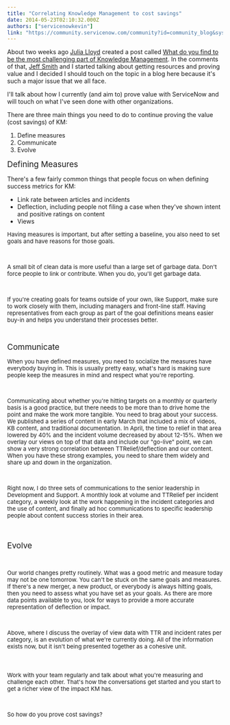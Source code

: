 ```yaml
---
title: "Correlating Knowledge Management to cost savings"
date: 2014-05-23T02:10:32.000Z
authors: ["servicenowkevin"]
link: "https://community.servicenow.com/community?id=community_blog&sys_id=f02d26e5dbd0dbc01dcaf3231f961930"
---
```

<p>About two weeks ago <a title="Julia Lloyd" __default_attr="6723" __jive_macro_name="user" class="jive_macro_user jive_macro" data-orig-content="Julia Lloyd" href="/community?id=community_user_profile&user=9b221e65dbd81fc09c9ffb651f961905">Julia Lloyd</a> created a post called <a title="" _jive_internal="true" href="/community?id=community_question&sys_id=fdb447e9dbd8dbc01dcaf3231f96191e">What do you find to be the most challenging part of Knowledge Management</a>. In the comments of that, <a title="Jeff Smith" __default_attr="16292" __jive_macro_name="user" class="jive_macro_user jive_macro" data-orig-content="Jeff Smith" href="/community?id=community_user_profile&user=47001625db581fc09c9ffb651f961995">Jeff Smith</a> and I started talking about getting resources and proving value and I decided I should touch on the topic in a blog here because it's such a major issue that we all face.</p><p></p><p>I'll talk about how I currently (and aim to) prove value with ServiceNow and will touch on what I've seen done with other organizations.</p><p></p><p>There are three main things you need to do to continue proving the value (cost savings) of KM:</p><ol><li>Define measures</li><li>Communicate</li><li>Evolve</li></ol><p></p><p><span style="font-size: 14pt;">Defining Measures</span></p><p></p><p>There's a few fairly common things that people focus on when defining success metrics for KM:</p><ul><li>Link rate between articles and incidents</li><li>Deflection, including people not filing a case when they've shown intent and positive ratings on content</li><li>Views</li></ul><p><span style="font-size: 10pt;">Having measures is important, but after setting a baseline, you also need to set goals and have reasons for those goals.</span></p><p><span style="font-size: 10pt;"><br/></span></p><p><span style="font-size: 10pt;">A small bit of clean data is more useful than a large set of garbage data. Don't force people to link or contribute. When you do, you'll get garbage data.</span></p><p><span style="font-size: 10pt;"><br/></span></p><p><span style="font-size: 10pt;">If you're creating goals for teams outside of your own, like Support, make sure to work closely with them, including managers and front-line staff. Having representatives from each group as part of the goal definitions means easier buy-in and helps you understand their processes better.<br/></span></p><p><span style="font-size: 10pt;"><br/></span></p><p><span style="font-size: 10pt;"><span style="font-size: 14pt;">Communicate</span><br/></span></p><p><span style="font-size: 10pt;">When you have defined measures, you need to socialize the measures have everybody buying in. This is usually pretty easy, what's hard is making sure people keep the measures in mind and respect what you're reporting.</span></p><p><span style="font-size: 10pt;"><br/></span></p><p><span style="font-size: 10pt;">Communicating about whether you're hitting targets on a monthly or quarterly basis is a good practice, but there needs to be more than to drive home the point and make the work more tangible. You need to brag about your success. We published a series of content in early March that included a mix of videos, KB content, and traditional documentation. In April, the time to relief in that area lowered by 40% and the incident volume decreased by about 12-15%. When we overlay our views on top of that data and include our "go-live" point, we can show a very strong correlation between TTRelief/deflection and our content. When you have these strong examples, you need to share them widely and share up and down in the organization.</span></p><p><span style="font-size: 10pt;"><br/></span></p><p><span style="font-size: 10pt;">Right now, I do three sets of communications to the senior leadership in Development and Support. A monthly look at volume and TTRelief per incident category, a weekly look at the work happening in the incident categories and the use of content, and finally ad hoc communications to specific leadership people about content success stories in their area.<br/></span></p><p><span style="font-size: 14pt;"><br/></span></p><p><span style="font-size: 14pt;">Evolve</span></p><p><span style="font-size: 10pt;"><br/></span></p><p><span style="font-size: 10pt;">Our world changes pretty routinely. What was a good metric and measure today may not be one tomorrow. You can't be stuck on the same goals and measures. If there's a new merger, a new product, or everybody is always hitting goals, then you need to assess what you have set as your goals. As there are more data points available to you, look for ways to provide a more accurate representation of deflection or impact. </span></p><p><span style="font-size: 10pt;"><br/></span></p><p><span style="font-size: 10pt;">Above, where I discuss the overlay of view data with TTR and incident rates per category, is an evolution of what we're currently doing. All of the information exists now, but it isn't being presented together as a cohesive unit.</span></p><p><span style="font-size: 14pt;"><br/></span></p><p><span style="font-size: 14pt;"><span style="font-size: 10pt;">Work with your team regularly and talk about what you're measuring and challenge each other. That's how the conversations get started and you start to get a richer view of the impact KM has.</span><br/></span></p><p><span style="font-size: 10pt;"><br/></span></p><p><span style="font-size: 14pt;"><span style="font-size: 10pt;">So how do you prove cost savings?</span><br/></span></p>